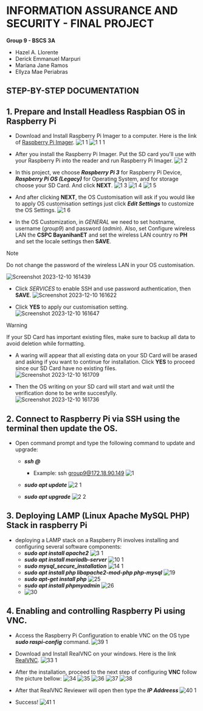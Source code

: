 # INFORMATION ASSURANCE AND SECURITY - FINAL PROJECT

 **Group 9 - BSCS 3A**
* Hazel A. Llorente
* Derick Emmanuel Marpuri
* Mariana Jane Ramos
* Ellyza Mae Periabras

## STEP-BY-STEP DOCUMENTATION

## 1. Prepare and Install Headless Raspbian OS in Raspberry Pi
* Download and Install Raspberry Pi Imager to a computer. Here is the link of [Raspberry Pi Imager](https://www.raspberrypi.com/software/).
![1 1](https://github.com/ha-zee/INFORMATION-ASSURANCE-AND-SECURITY/assets/146160055/93c81343-e975-4a9a-802e-cbdd5cb7a9ee)
 ![1 1 1](https://github.com/ha-zee/INFORMATION-ASSURANCE-AND-SECURITY/assets/146160055/c5e03a1e-f5c7-44c3-8dd9-4dfb536ec32b)

* After you install the Raspberry Pi Imager. Put the SD card you'll use with your Raspberry Pi into the reader and run Raspberry Pi Imager.
![1 2](https://github.com/ha-zee/INFORMATION-ASSURANCE-AND-SECURITY/assets/146160055/2201f9d9-1432-4e5d-985b-f978c9346938)

* In this project, we choose ***Raspberry Pi 3*** for Raspberry Pi Device, ***Raspberry Pi OS (Legacy)*** for Operating System, and for storage choose your SD Card. And click **NEXT**.
![1 3](https://github.com/ha-zee/INFORMATION-ASSURANCE-AND-SECURITY/assets/146160055/a015b2fb-0961-4ade-9031-6d571aff7ead)
![1 4](https://github.com/ha-zee/INFORMATION-ASSURANCE-AND-SECURITY/assets/146160055/53d5f4ee-3f27-4e01-9292-8ab22754c123)
![1 5](https://github.com/ha-zee/INFORMATION-ASSURANCE-AND-SECURITY/assets/146160055/6bbcab7e-0b2d-4fa5-97e4-7fed01b1484f)

* And after clicking **NEXT**, the OS Customisation will ask if you would like to apply OS customisation settings just click ***Edit Settings*** to customize the OS Settings.
![1 6](https://github.com/ha-zee/INFORMATION-ASSURANCE-AND-SECURITY/assets/146160055/c5e72ce7-88fa-4949-9cc3-0594d3721d33)

* In the OS Customization, in _GENERAL_ we need to set hostname, username (_group9_) and password (_admin_). Also, set Configure wireless LAN the **CSPC BayanihanET** and set the wireless LAN country ro **PH** and set the locale settings then **SAVE**.
> [!NOTE]
> Do not change the password of the wireless LAN in your OS customisation.

![Screenshot 2023-12-10 161439](https://github.com/ha-zee/INFORMATION-ASSURANCE-AND-SECURITY/assets/146160055/c3f16873-883f-49fb-885f-b35713ff26ad)

* Click _SERVICES_ to enable SSH and use password authentication, then **SAVE**.
![Screenshot 2023-12-10 161622](https://github.com/ha-zee/INFORMATION-ASSURANCE-AND-SECURITY/assets/146160055/4c0baf89-ee79-4880-a7fa-d1b8a18f17a8)

* Click **YES** to apply our customisation setting.
![Screenshot 2023-12-10 161647](https://github.com/ha-zee/INFORMATION-ASSURANCE-AND-SECURITY/assets/146160055/4a143d0c-845a-4290-9db3-107d5087b9b7)

> [!WARNING]
> If your SD Card has important existing files, make sure to backup all data to avoid deletion while formatting.
* A waring will appear that all existing data on your SD Card will be arased and asking if you want to continue for installation. Click **YES** to proceed since our SD Card have no existing files.
![Screenshot 2023-12-10 161709](https://github.com/ha-zee/INFORMATION-ASSURANCE-AND-SECURITY/assets/146160055/1c2403d0-94db-4ea3-a611-9e9bf42ecbe3)

* Then the OS writing on your SD card will start and wait until the verification done to be write succesfylly. 
![Screenshot 2023-12-10 161736](https://github.com/ha-zee/INFORMATION-ASSURANCE-AND-SECURITY/assets/146160055/8d6a747a-3754-4f47-a00b-2190c2395cac)


## 2. Connect to Raspberry Pi via SSH using the terminal then update the OS.
* Open command prompt and type the following command to update and upgrade:
  * ***ssh <username>@<hostname>***
    * Example: ssh group9@172.18.90.149
  ![1](https://github.com/ha-zee/INFORMATION-ASSURANCE-AND-SECURITY/assets/146160055/4e76ce6c-7fa0-4fa6-b74a-eab50834c82f)

  * ***sudo  apt update***
  ![2 1](https://github.com/ha-zee/INFORMATION-ASSURANCE-AND-SECURITY/assets/146160055/9e5fbaa0-0b92-461e-8acd-e2753e7c2f9b)

  * ***sudo apt upgrade***
  ![2 2](https://github.com/ha-zee/INFORMATION-ASSURANCE-AND-SECURITY/assets/146160055/338d36ea-c535-41aa-afca-269eb02ad23d)

## 3. Deploying LAMP (Linux Apache MySQL PHP) Stack in raspberry Pi
* deploying a LAMP stack on a Raspberry Pi involves installing and configuring several software components:
  * ***sudo apt install apache2***
    ![3 1](https://github.com/ha-zee/INFORMATION-ASSURANCE-AND-SECURITY/assets/146160055/18dcf34a-63a2-45db-9510-567a321136e2)
  * ***sudo apt install mariadb-server***
    ![10 1](https://github.com/ha-zee/INFORMATION-ASSURANCE-AND-SECURITY/assets/146160055/6a45f0be-d826-4f50-b0d6-3d9ab454358c)
  * ***sudo mysql_secure_installation***
    ![14 1](https://github.com/ha-zee/INFORMATION-ASSURANCE-AND-SECURITY/assets/146160055/397498d4-5656-4968-85f7-340e3d151e6d)
  * ***sudo apt install php libapache2-mod-php php-mysql***
    ![19](https://github.com/ha-zee/INFORMATION-ASSURANCE-AND-SECURITY/assets/146160055/e1d0b56b-dfa0-4c28-863e-b07d3101997e)
  * ***sudo apt-get install php***
    ![25](https://github.com/ha-zee/INFORMATION-ASSURANCE-AND-SECURITY/assets/146160055/6f9ba469-88af-4de6-9b4c-13c76d3ce1a8)
  * ***sudo apt install phpmyadmin***
    ![26](https://github.com/ha-zee/INFORMATION-ASSURANCE-AND-SECURITY/assets/146160055/5c814df6-df77-4b1e-b892-73eb8abc017d)
  * ![30](https://github.com/ha-zee/INFORMATION-ASSURANCE-AND-SECURITY/assets/146160055/05345bc8-71e2-489e-b947-66b81828e2ce)

## 4. Enabling and controlling Raspberry Pi using VNC.

  * Access the Raspberry Pi Configuration to enable VNC on the OS type ***sudo raspi-config*** command.
    ![39 1](https://github.com/ha-zee/INFORMATION-ASSURANCE-AND-SECURITY/assets/146160055/e36a9268-20fa-4652-96d1-0968f61c2930)
  * Download and Install RealVNC on your windows. Here is the link [RealVNC](https://www.realvnc.com/en/connect/download/viewer/).
    ![33 1](https://github.com/ha-zee/INFORMATION-ASSURANCE-AND-SECURITY/assets/146160055/957a18f9-a5b7-4e9d-966f-09ea47a9309b)

  * After the installation, proceed to the next step of configuring **VNC** follow the picture bellow:
    ![34](https://github.com/ha-zee/INFORMATION-ASSURANCE-AND-SECURITY/assets/146160055/d1c627f4-6f1b-47ac-84d5-75a9423e1bd8)
    ![35](https://github.com/ha-zee/INFORMATION-ASSURANCE-AND-SECURITY/assets/146160055/09e68589-1edb-4b67-91ce-74a72db161aa)
    ![36](https://github.com/ha-zee/INFORMATION-ASSURANCE-AND-SECURITY/assets/146160055/6ceafad7-eec2-444d-a1ac-525d1d548f07)
    ![37](https://github.com/ha-zee/INFORMATION-ASSURANCE-AND-SECURITY/assets/146160055/0bf208f9-d2b0-4b12-aa72-805677bfd102)
    ![38](https://github.com/ha-zee/INFORMATION-ASSURANCE-AND-SECURITY/assets/146160055/49fb376b-f0dc-4ae8-9827-6446e6dbd6a7)

   * After that RealVNC Reviewer will open then type the ***IP Addreess***
     ![40 1](https://github.com/ha-zee/INFORMATION-ASSURANCE-AND-SECURITY/assets/146160055/de8c6b75-79e2-45f1-a3c3-a7f02bb6ed50)
   * Success!
     ![41 1](https://github.com/ha-zee/INFORMATION-ASSURANCE-AND-SECURITY/assets/146160055/0e3ff8b1-a2e0-4047-9a32-51972a17b403)
